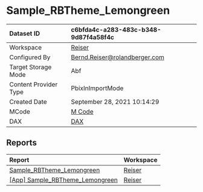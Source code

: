 



# Sample_RBTheme_Lemongreen

|Dataset ID|c6bfda4c-a283-483c-b348-9d87f4a58f4c|
| :--- | :--- |
|Workspace|[Reiser](../Workspaces/Reiser.md)|
|Configured By|Bernd.Reiser@rolandberger.com|
|Target Storage Mode|Abf|
|Content Provider Type|PbixInImportMode|
|Created Date|September 28, 2021 10:14:29|
|MCode|[M Code](./Sample_RBTheme_Lemongreen/mcode.md)|
|DAX|[DAX](./Sample_RBTheme_Lemongreen/dax.md)|

## Reports

|Report|Workspace|
| :--- | :--- |
|[Sample_RBTheme_Lemongreen](../Reports/Sample_RBTheme_Lemongreen.md)|[Reiser](../Workspaces/Reiser.md)|
|[[App] Sample_RBTheme_Lemongreen](../Reports/[App]-Sample_RBTheme_Lemongreen.md)|[Reiser](../Workspaces/Reiser.md)|

